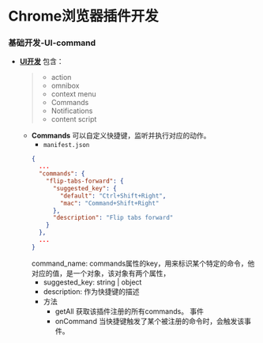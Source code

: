 # Chrome浏览器插件开发

### 基础开发-UI-command

  * **[UI开发](https://developer.chrome.com/docs/extensions/mv3/user_interface)**
    包含：
    > * action
    > * omnibox
    > * context menu
    > * Commands
    > * Notifications
    > * content script
    * **Commands**
      可以自定义快捷键，监听并执行对应的动作。
      * `manifest.json`
      ```json
      {
        ...
        "commands": {
          "flip-tabs-forward": {
            "suggested_key": {
              "default": "Ctrl+Shift+Right",
              "mac": "Command+Shift+Right"
            },
            "description": "Flip tabs forward"
          }
        },
        ...
      }
      ```
      command_name: commands属性的key，用来标识某个特定的命令，他对应的值，是一个对象，该对象有两个属性，
        * suggested_key: string | object
        * description: 作为快捷键的描述
      * 方法
        * getAll
        获取该插件注册的所有commands。
      事件
        * onCommand
        当快捷键触发了某个被注册的命令时，会触发该事件。
